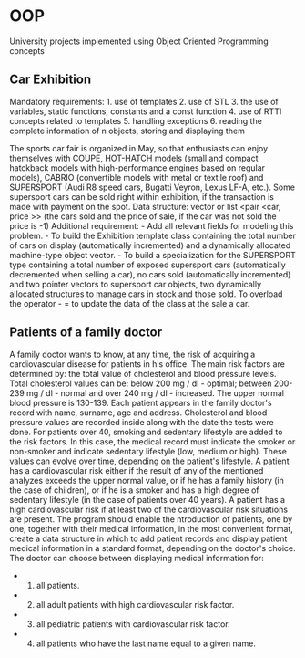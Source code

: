 # OOP
University projects implemented using Object Oriented Programming concepts

## Car Exhibition

  Mandatory requirements:
    1. use of templates
    2. use of STL
    3. the use of variables, static functions, constants and a const function
    4. use of RTTI concepts related to templates
    5. handling exceptions
    6. reading the complete information of n objects, storing and displaying them

  The sports car fair is organized in May, so that enthusiasts can enjoy themselves
with COUPE, HOT-HATCH models (small and compact hatckback models with
high-performance engines based on regular models), CABRIO (convertible models with
metal or textile roof) and SUPERSPORT (Audi R8 speed cars, Bugatti
Veyron, Lexus LF-A, etc.). Some supersport cars can be sold right within
exhibition, if the transaction is made with payment on the spot.
  Data structure: vector or list <pair <car, price >> (the cars sold and the price of
sale, if the car was not sold the price is -1)
  Additional requirement:
    - Add all relevant fields for modeling this problem.
    - To build the Exhibition template class containing the total number of cars on display
    (automatically incremented) and a dynamically allocated machine-type object vector.
    - To build a specialization for the SUPERSPORT type containing a total number of
    exposed supersport cars (automatically decremented when selling a car), no cars
    sold (automatically incremented) and two pointer vectors to supersport car objects,
    two dynamically allocated structures to manage cars in stock and those
    sold. To overload the operator - = to update the data of the class at the sale
    a car.

## Patients of a family doctor

  A family doctor wants to know, at any time, the risk of acquiring a cardiovascular disease for patients in his office. The main risk factors are determined by: the total value of cholesterol and blood pressure levels. Total cholesterol values can be: below 200 mg / dl - optimal; between 200-239 mg / dl - normal and over 240 mg / dl - increased. The upper normal blood pressure is 130-139. Each patient appears in the family doctor's record with name, surname, age and address. Cholesterol and blood pressure values are recorded inside along with the date the tests were done.
  For patients over 40, smoking and sedentary lifestyle are added to the risk factors. In this case, the medical record must indicate the smoker or non-smoker and indicate sedentary lifestyle (low, medium or high). These values can evolve over time, depending on the patient's lifestyle.
  A patient has a cardiovascular risk either if the result of any of the mentioned analyzes exceeds the upper normal value, or if he has a family history (in the case of children), or if he is a smoker and has a high degree of sedentary lifestyle (in the case of patients over 40 years). A patient has a high cardiovascular risk if at least two of the cardiovascular risk situations are present.
  The program should enable the ntroduction of patients, one by one, together with their medical information, in the most convenient format, create a data structure in which to add patient records and display patient medical information in a standard format, depending on the doctor's choice.
  The doctor can choose between displaying medical information for:
  - 1. all patients.
  - 2. all adult patients with high cardiovascular risk factor.
  - 3. all pediatric patients with cardiovascular risk factor.
  - 4. all patients who have the last name equal to a given name.
